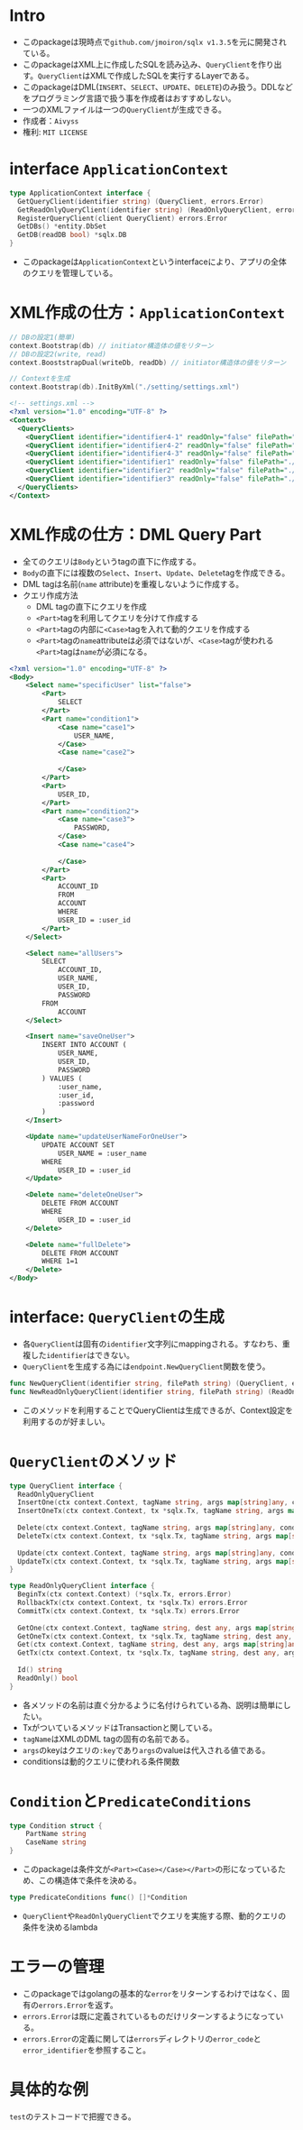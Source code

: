 # Intro
- このpackageは現時点で`github.com/jmoiron/sqlx v1.3.5`を元に開発されている。
- このpackageはXML上に作成したSQLを読み込み、`QueryClient`を作り出す。`QueryClient`はXMLで作成したSQLを実行するLayerである。
- このpackageはDML(`INSERT`、`SELECT`、`UPDATE`、`DELETE`)のみ扱う。DDLなどをプログラミング言語で扱う事を作成者はおすすめしない。
- 一つのXMLファイルは一つの`QueryClient`が生成できる。
- 作成者：`Aivyss`
- 権利: `MIT LICENSE`

# interface `ApplicationContext`

```go
type ApplicationContext interface {
  GetQueryClient(identifier string) (QueryClient, errors.Error)
  GetReadOnlyQueryClient(identifier string) (ReadOnlyQueryClient, errors.Error)
  RegisterQueryClient(client QueryClient) errors.Error
  GetDBs() *entity.DbSet
  GetDB(readDB bool) *sqlx.DB
}
```
- このpackageは`ApplicationContext`というinterfaceにより、アプリの全体のクエリを管理している。


# XML作成の仕方：`ApplicationContext`
```go
// DBの設定1(簡単)
context.Bootstrap(db) // initiator構造体の値をリターン
// DBの設定2(write, read)
context.BooststrapDual(writeDb, readDb) // initiator構造体の値をリターン
```
```go
// Contextを生成
context.Bootstrap(db).InitByXml("./setting/settings.xml")
```

```xml
<!-- settings.xml -->
<?xml version="1.0" encoding="UTF-8" ?>
<Context>
  <QueryClients>
    <QueryClient identifier="identifier4-1" readOnly="false" filePath="./mapper/sql1.xml"/>
    <QueryClient identifier="identifier4-2" readOnly="false" filePath="./mapper/sql2.xml"/>
    <QueryClient identifier="identifier4-3" readOnly="false" filePath="./mapper/sql3.xml"/>
    <QueryClient identifier="identifier1" readOnly="false" filePath="./mapper/sql1.xml"/>
    <QueryClient identifier="identifier2" readOnly="false" filePath="./mapper/sql2.xml"/>
    <QueryClient identifier="identifier3" readOnly="false" filePath="./mapper/sql3.xml"/>
  </QueryClients>
</Context>
```


# XML作成の仕方：DML Query Part
- 全てのクエリは`Body`というtagの直下に作成する。
- `Body`の直下には複数の`Select`、`Insert`、`Update`、`Delete`tagを作成できる。
- DML tagは名前(`name` attribute)を重複しないように作成する。
- クエリ作成方法
  - DML tagの直下にクエリを作成
  - `<Part>`tagを利用してクエリを分けて作成する
  - `<Part>`tagの内部に`<Case>`tagを入れて動的クエリを作成する
  - `<Part>`tagの`name`attributeは必須ではないが、`<Case>`tagが使われる`<Part>`tagは`name`が必須になる。
```xml
<?xml version="1.0" encoding="UTF-8" ?>
<Body>
    <Select name="specificUser" list="false">
        <Part>
            SELECT
        </Part>
        <Part name="condition1">
            <Case name="case1">
                USER_NAME,
            </Case>
            <Case name="case2">
      
            </Case>
        </Part>
        <Part>
            USER_ID,
        </Part>
        <Part name="condition2">
            <Case name="case3">
                PASSWORD,
            </Case>
            <Case name="case4">
      
            </Case>
        </Part>
        <Part>
            ACCOUNT_ID
            FROM
            ACCOUNT
            WHERE
            USER_ID = :user_id
        </Part>
    </Select>

    <Select name="allUsers">
        SELECT
            ACCOUNT_ID,
            USER_NAME,
            USER_ID,
            PASSWORD
        FROM
            ACCOUNT
    </Select>

    <Insert name="saveOneUser">
        INSERT INTO ACCOUNT (
            USER_NAME,
            USER_ID,
            PASSWORD
        ) VALUES (
            :user_name,
            :user_id,
            :password
        )
    </Insert>

    <Update name="updateUserNameForOneUser">
        UPDATE ACCOUNT SET
            USER_NAME = :user_name
        WHERE
            USER_ID = :user_id
    </Update>

    <Delete name="deleteOneUser">
        DELETE FROM ACCOUNT
        WHERE
            USER_ID = :user_id
    </Delete>

    <Delete name="fullDelete">
        DELETE FROM ACCOUNT
        WHERE 1=1
    </Delete>
</Body>
```

# interface: `QueryClient`の生成
- 各`QueryClient`は固有の`identifier`文字列にmappingされる。すなわち、重複した`identifier`はできない。
- `QueryClient`を生成する為には`endpoint.NewQueryClient`関数を使う。
```go
func NewQueryClient(identifier string, filePath string) (QueryClient, errors.Error)
func NewReadOnlyQueryClient(identifier string, filePath string) (ReadOnlyQueryClient, errors.Error)
```
- このメソッドを利用することでQueryClientは生成できるが、Context設定を利用するのが好ましい。



# `QueryClient`のメソッド
```go
type QueryClient interface {
  ReadOnlyQueryClient
  InsertOne(ctx context.Context, tagName string, args map[string]any, conditions ...entity.PredicateConditions) errors.Error
  InsertOneTx(ctx context.Context, tx *sqlx.Tx, tagName string, args map[string]any, conditions ...entity.PredicateConditions) errors.Error
  
  Delete(ctx context.Context, tagName string, args map[string]any, conditions ...entity.PredicateConditions) (int64, errors.Error)
  DeleteTx(ctx context.Context, tx *sqlx.Tx, tagName string, args map[string]any, conditions ...entity.PredicateConditions) (int64, errors.Error)
  
  Update(ctx context.Context, tagName string, args map[string]any, conditions ...entity.PredicateConditions) (int64, errors.Error)
  UpdateTx(ctx context.Context, tx *sqlx.Tx, tagName string, args map[string]any, conditions ...entity.PredicateConditions) (int64, errors.Error)
}

type ReadOnlyQueryClient interface {
  BeginTx(ctx context.Context) (*sqlx.Tx, errors.Error)
  RollbackTx(ctx context.Context, tx *sqlx.Tx) errors.Error
  CommitTx(ctx context.Context, tx *sqlx.Tx) errors.Error
  
  GetOne(ctx context.Context, tagName string, dest any, args map[string]any, conditions ...entity.PredicateConditions) errors.Error
  GetOneTx(ctx context.Context, tx *sqlx.Tx, tagName string, dest any, args map[string]any, conditions ...entity.PredicateConditions) errors.Error
  Get(ctx context.Context, tagName string, dest any, args map[string]any, conditions ...entity.PredicateConditions) errors.Error
  GetTx(ctx context.Context, tx *sqlx.Tx, tagName string, dest any, args map[string]any, conditions ...entity.PredicateConditions) errors.Error
  
  Id() string
  ReadOnly() bool
}
```
- 各メソッドの名前は直ぐ分かるように名付けられている為、説明は簡単にしたい。
- TxがついているメソッドはTransactionと関している。
- `tagName`はXMLのDML tagの固有の名前である。
- `args`のkeyはクエリの`:key`であり`args`のvalueは代入される値である。
- conditionsは動的クエリに使われる条件関数

# `Condition`と`PredicateConditions`
```go
type Condition struct {
	PartName string
	CaseName string
}
```
- このpackageは条件文が`<Part><Case></Case></Part>`の形になっているため、この構造体で条件を決める。

```go
type PredicateConditions func() []*Condition
```
- `QueryClient`や`ReadOnlyQueryClient`でクエリを実施する際、動的クエリの条件を決めるlambda

# エラーの管理
- このpackageではgolangの基本的な`error`をリターンするわけではなく、固有の`errors.Error`を返す。
- `errors.Error`は既に定義されているものだけリターンするようになっている。
- `errors.Error`の定義に関しては`errors`ディレクトリの`error_code`と`error_identifier`を参照すること。

# 具体的な例
`test`のテストコードで把握できる。

